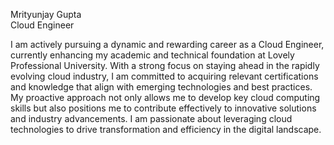 Mrityunjay Gupta  
Cloud Engineer  

I am actively pursuing a dynamic and rewarding career as a Cloud Engineer, currently enhancing my academic and technical foundation at Lovely Professional University. With a strong focus on staying ahead in the rapidly evolving cloud industry, I am committed to acquiring relevant certifications and knowledge that align with emerging technologies and best practices. My proactive approach not only allows me to develop key cloud computing skills but also positions me to contribute effectively to innovative solutions and industry advancements. I am passionate about leveraging cloud technologies to drive transformation and efficiency in the digital landscape.
